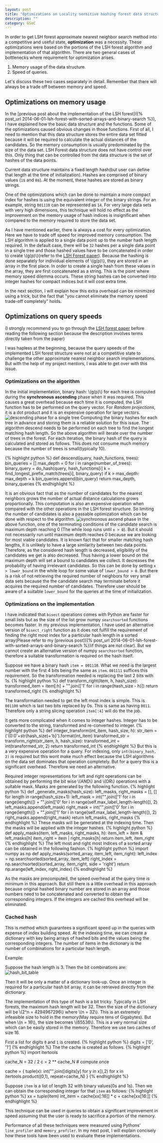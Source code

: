 ```yaml
---
layout: post
title: "Optimizations on Locality sensitive hashing forest data structure"
description: ""
category: GSoC 
---
```

In order to get LSH forest approximate nearest neighbor search method into a competitive and useful state, **optimization** was a necessity. These optimizations were based on the portions of the LSH forest algorithm and implementation of that algorithm. There are two general cases of bottlenecks where requirement for optimization arises.

1. Memory usage of the data structure.
2. Speed of queries.

Let's discuss these two cases separately in detail. Remember that there will always be a trade off between memory and speed.

## Optimizations on memory usage

In the [previous post about the implementation of the LSH forest]({% post_url 2014-06-01-lsh-forest-with-sorted-arrays-and-binary-search %}), I have explained how the basic data structure and the functions. Some of the optimizations caused obvious changes in those functions. First of all, I need to mention that this data structure stores the entire data set fitted because it will be required to calculate the actual distances of the candidates. So the memory consumption is usually predominated by the size of the data set. LSH Forest data structure does not have control over this. Only thing that can be controlled from the data structure is the set of hashes of the data points. 

Current data structure maintains a fixed length hash(but user can define that length at the time of initialization). Hashes are comprised of binary values (`1`s and `0`s). At the moment, these hashes are stored as binary strings. 

One of the optimizations which can be done to maintain a more compact index for hashes is using the equivalent integer of the binary strings. For an example, string `001110` can be represented as `14`. For very large data sets with very high dimensions, this technique will hold no effect as the improvement on the memory usage of hash indices is insignificant when compared to the memory required to store the data set. 

As I have mentioned earlier, there is always a cost for every optimization. Here we have to trade off speed for improved memory consumption. The LSH algorithm is applied to a single data point up to the number hash length required. In the default case, there will be `32` hashes per a single data point in a single tree and those hashed values have to be concatenated in order to create \\(g(p)\\)(refer to the [LSH Forest paper](http://ilpubs.stanford.edu:8090/678/1/2005-14.pdf)). Because the hashing is done separately for individual elements of  \\(g(p)\\), they are stored in an array in the first place. In order to create a single hash from these values in the array, they are first concatenated as a string. This is the point where memory speed dilemma occurs. These string hashes can be converted into integer hashes for compact indices but it will cost extra time. 

In the next section, I will explain how this extra overhead can be minimized using a trick, but the fact that "you cannot eliminate the memory speed trade-off completely" holds.

## Optimizations on query speeds

(I strongly recommend you to go through the [LSH forest paper](http://ilpubs.stanford.edu:8090/678/1/2005-14.pdf) before reading the following section because the description involves terms directly taken from the paper)

I was hapless at the beginning, because the query speeds of the implemented LSH forest structure were not at a competitive state to challenge the other approximate nearest neighbor search implementations. But with the help of my project mentors, I was able to get over with this issue.

### Optimizations on the algorithm

In the initial implementation, binary hash: \\(g(p)\\) for each tree is computed during the **synchronous ascending** phase when it was required. This causes a great overhead because each time it is computed, the LSH function has to be performed on the query vector. For _Random projections_, it is a dot product and it is an expensive operation for large vectors. 
![descending phase for a single tree](https://docs.google.com/drawings/d/1DCy4UsrJo1FXigeZvXeDzPEs_xsZ4AYgZfqERCjBujA/pub?w=960&h=720)
Computing the binary hashes for each tree in advance and storing them is a reliable solution for this issue. The algorithm descend needs to be performed on each tree to find the longest matching hash length. So the above algorithm will iterate over the number of trees in the forest. For each iteration, the binary hash of the query is calculated and stored as follows. This does not consume much memory because the number of trees is small(typically 10). 

{% highlight python %}
def descend(query, hash_functions, trees):
    bin_queries = []
    max_depth = 0
    for i in range(number_of_trees):
        binary_query = do_hash(query, hash_functions[i]
        k = find_longest_prefix_match(trees[i], binary_query)
        if k > max_depth:
            max_depth = k
        bin_queries.append(bin_query)
    return max_depth, binary_queries
{% endhighlight %}

It is an obvious fact that as the number of candidates for the nearest neighbors grows the number of actual distance calculations grows proportionally. This computation is also an expensive operation when compared with the other operations in the LSH forest structure. So limiting the number of candidates is also a passable optimization which can be done with respect to the algorithm.
![synchronous ascend phase](https://docs.google.com/drawings/d/1Q9ocBPxZzdvTEjP-Byw-OwXbBfPKwpBt-XV3_Fsmsqw/pub?w=946&h=386)
In the above function, one of the terminating conditions of the candidate search is maximum depth reaching 0 (The while loop runs until `x > 0`). But it should not necessarily run until maximum depth reaches 0 because we are looking for most viable candidates. It is known fact that for smaller matching hash lengths, it is unlikely to have a large similarity between two data points. Therefore, as the considered hash length is decreased, eligibility of the candidates we get is also decreased. Thus having a lower bound on the maximum depth will set a bound to candidates we collect. It decreases the probability of having irrelevant candidates. 
So this can be done by setting `x > lower_bound` in the while loop for some value of `lower_bound > 0`. But there is a risk of not retrieving the required number of neighbors for very small data sets because the the candidate search may terminate before it acquires the required number of candidates. Therefore user should be aware of a suitable `lower_bound` for the queries at the time of initialization.  

### Optimizations on the implementation

I have indicated that `bisect` operations comes with Python are faster for small lists but as the size of the list grow numpy `searchsorted` functions becomes faster. In my previous implementation, I have used an alternative version of `bisect_right` function as it does not fulfill the requirement of finding the right most index for a particular hash length in a sorted array(Please refer to my [previous post]({% post_url 2014-06-01-lsh-forest-with-sorted-arrays-and-binary-search %})if things are not clear). But we cannot create an alternative version of numpy `searchsorted` function, therefore a suitable transformation is required on the hash itself.

Suppose we have a binary hash `item = 001110`. What we need is the largest number with the first 4 bits being the same as `item`. `001111` suffices this requirement. So the transformation needed is replacing the last 2 bits with 1s. 
{% highlight python %}
def transform_right(item, h, hash_size):
    transformed_item = item[:h] + "".join(['1' for i in range(hash_size - h)])
    return transformed_right
{% endhighlight %}

The transformation needed to get the left most index is simple. This is `001100` which is last two bits replaced by 0s. This is same as having `0011`. Therefore only a string slicing operation `item[:4]` will do the the job. 

It gets more complicated when it comes to integer hashes. Integer has to be converted to the string, transformed and re-converted to integer. 
{% highlight python %}
def integer_transform(int_item, hash_size, h):
    str_item = ('{0:0'+str(hash_size)+'b}').format(int_item)
    transformed_str = transform_right(str_item, h, hash_size):
    transformed_int = int(transformed_str, 2)
    return transformed_int
{% endhighlight %}
But this is a very expensive operation for a query. For indexing, only `int(binary_hash, 2)` is required but this wont make much effect because the LSH algorithms on the data set dominates that operation completely. But for a query this is a significant overhead. Therefore we need an alternative.

Required integer representations for left and right operations can be obtained by performing the bit wise \\(AND\\) and \\(OR\\) operations with a suitable mask. Masks are generated by the following function.
{% highlight python %}
def _generate_masks(hash_size):
    left_masks, right_masks = [], []        
    for length in range(hash_size+1):
        left_mask  = int("".join(['1' for i in range(length)])
                         + "".join(['0' for i in range(self.max_label_length-length)]), 2)
        left_masks.append(left_mask)
        right_mask = int("".join(['0' for i in range(length)])
                         + "".join(['1' for i in range(self.max_label_length-length)]), 2)
        right_masks.append(right_mask)
    return left_masks, right_masks
{% endhighlight %}
These masks will be generated at the indexing time. Then the masks will be applied with the integer hashes.
{% highlight python %}
def apply_masks(item, left_masks, right_masks, h):
    item_left = item & left_masks[h]
    item_right = item | right_masks[h]
    return item_left, item_right
{% endhighlight %}
The left most and right most indices of a sorted array can be obtained in the following fashion.
{% highlight python %}
import numpy as np
def apply_masks(sorted_array, item_left, item_right):
    left_index = np.searchsorted(sorted_array, item_left)
    right_index = np.searchsorted(sorted_array, item_right, side = 'right')
    return np.arange(left_index, right_index)
{% endhighlight %}

As the masks are precomputed, the speed overhead at the query time is minimum in this approach. But still there is a little overhead in this approach because original hashed binary number are stored in an array and those numbers need to be concatenated and converted to obtain the corresponding integers. If the integers are cached this overhead will be eliminated.

### Cached hash

This is method which guarantees a significant speed up in the queries with expense of index building speed. At the indexing time, we can create a dictionary with key being arrays of hashed bits and the values being the corresponding integers. The number of items in the dictionary is the number of combinations for a particular hash length.

Example:

Suppose the hash length is 3. Then the bit combinations are:
![hash_bit_table](https://docs.google.com/drawings/d/1hiUf22xhydYwCedrn0QChcB8yGcv7C1puW0Y1a_n8ZI/pub?w=882&h=384)

Then it will be only a matter of a dictionary look-up. Once an integer is required for a particular hash bit array, it can be retrieved directly from the dictionary. 

The implementation of this type of hash is a bit tricky. Typically in LSH forests, the maximum hash length will be 32. Then the size of the dictionary will be \\(2^n = 4294967296\\) where \\(n = 32\\). This is an extremely infeasible size to hold in the memory(May require tens of Gigabytes). But when \\(n = 16\\), the size becomes \\(65536\\). This is a very normal size which can be easily stored in the memory. Therefore we use two caches of size 16. 

First a list for digits `0` and `1` is created.
{% highlight python %}
digits = ['0', '1']
{% endhighlight %}
The the cache is created as follows.
{% highlight python %}
import itertools

cache_N = 32 / 2
c = 2 ** cache_N # compute once

cache = {
   tuple(x): int("".join([digits[y] for y in x]),2)
   for x in itertools.product((0,1), repeat=cache_N)
}
{% endhighlight %}

Suppose `item` is a list of length 32 with binary values(0s and 1s). Then we can obtain the corresponding integer for that `item` as follows:
{% highlight python %}
xx = tuple(item)
int_item = cache[xx[:16]] * c + cache[xx[16:]]
{% endhighlight %}

This technique can be used in queries to obtain a significant improvement in speed assuming that the user is ready to sacrifice a portion of the memory.

Performance of all these techniques were measured using Pythons' `line_profiler` and `memory_profiler`. In my next post, I will explain concisely how these tools have been used to evaluate these implementations.